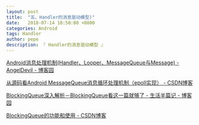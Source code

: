 ```yaml
---
layout: post
title:  "五、Handler的消息驱动模型)"
date:   2018-07-14 10:50:00 +0800
categories: Android
tags: Handler
author: pepe
description: 『 Handler的消息驱动模型 』
---
```











































[Android消息处理机制(Handler、Looper、MessageQueue与Message) - AngelDevil - 博客园](http://www.cnblogs.com/angeldevil/p/3340644.html)

[从源码看Android MessageQueue消息循环处理机制（epoll实现） - CSDN博客](http://blog.csdn.net/ashqal/article/details/32107099)

[BlockingQueue深入解析－BlockingQueue看这一篇就够了 - 生活半篇记 - 博客园](https://www.cnblogs.com/WangHaiMing/p/8798709.html)

[BlockingQueue的功能和使用 - CSDN博客](https://blog.csdn.net/mrbcy/article/details/54802049)